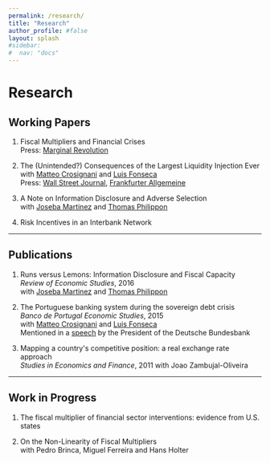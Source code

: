 ```yaml
---
permalink: /research/
title: "Research"
author_profile: #false
layout: splash
#sidebar:
#  nav: "docs"
---
```


# Research

## Working Papers

1. Fiscal Multipliers and Financial Crises  
Press: [Marginal Revolution](http://marginalrevolution.com/marginalrevolution/2016/11/kind-countercyclical-fiscal-policy-best.html)  

2. The (Unintended?) Consequences of the Largest Liquidity Injection Ever  
with [Matteo Crosignani](http://matteocrosignani.com/) and [Luis Fonseca](http://www.luispfonseca.com/)  
Press: [Wall Street Journal](https://www.wsj.com/articles/fed-paper-looks-at-unintended-consequences-of-largest-liquidity-injection-ever-1486748614), [Frankfurter Allgemeine](http://blogs.faz.net/fazit/2016/01/06/was-kann-die-ezb-7140/)  

3. A Note on Information Disclosure and Adverse Selection  
with [Joseba Martinez](http://www.josebamartinez.me/) and [Thomas Philippon](http://pages.stern.nyu.edu/~tphilipp/)  

4. Risk Incentives in an Interbank Network 

---

## Publications
1. Runs versus Lemons: Information Disclosure and Fiscal Capacity  
*Review of Economic Studies*, 2016  
with [Joseba Martinez](http://www.josebamartinez.me/) and [Thomas Philippon](http://pages.stern.nyu.edu/~tphilipp/) 

2. The Portuguese banking system during the sovereign debt crisis  
*Banco de Portugal Economic Studies*, 2015  
with [Matteo Crosignani](http://matteocrosignani.com/) and [Luis Fonseca](http://www.luispfonseca.com/)  
Mentioned in a [speech](https://www.bundesbank.de/Redaktion/EN/Reden/2015/2015_12_10_weidmann.html) by the President of the Deutsche Bundesbank

3. Mapping a country's competitive position: a real exchange rate approach  
*Studies in Economics and Finance*, 2011
with Joao Zambujal-Oliveira

---

## Work in Progress
1. The fiscal multiplier of financial sector interventions: evidence from U.S. states  

2. On the Non-Linearity of Fiscal Multipliers  
with Pedro Brinca, Miguel Ferreira and Hans Holter



